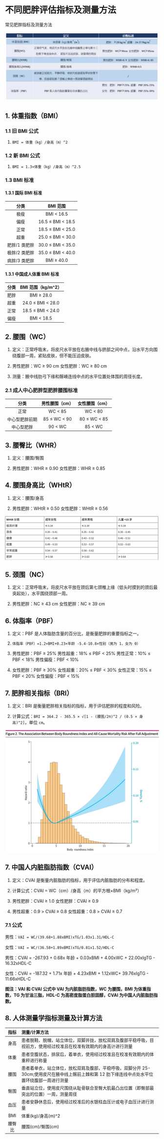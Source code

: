 # 不同肥胖评估指标及测量方法

常见肥胖指标及测量方法

![肥胖评估指标](/pics/10_1_fat_rules.jpeg)

## 1. 体重指数（BMI）

### 1.1 旧 BMI 公式

1. `BMI = 体重（kg）/身高（m）^2`

### 1.2 新 BMI 公式

1. `BMI = 1.3×体重（kg）/身高（m）^2.5`

### 1.3 BMI 标准

#### 1.3.1 国际 BMI 标准

| 分类          | BMI 范围          |
|:-------------:|:-----------------:|
| 极瘦          | BMI < 16.5        |
| 偏瘦          | 16.5 ≤ BMI < 18.5 |
| 正常          | 18.5 ≤ BMI < 25.0 |
| 超重          | 25.0 ≤ BMI < 30.0 |
| 肥胖/1 类肥胖 | 30.0 ≤ BMI < 35.0 |
| 极胖/2 类肥胖 | 35.0 ≤ BMI < 40.0 |
| 病胖/3 类肥胖 | BMI ≥ 40.0        |

#### 1.3.1 中国成人体重 BMI 标准

| 分类 | BMI 范围（kg/m^2）|
|:----:|:-----------------:|
| 肥胖 | BMI ≥ 28.0        |
| 超重 | 24.0 ≤ BMI < 28.0 |
| 正常 | 18.5 ≤ BMI < 24.0 |
| 偏瘦 | BMI < 18.5        |

## 2. 腰围（WC）

1. 定义：正常呼吸末，将皮尺水平放在右腋中线与脐部之间中点，沿水平方向围绕腹部一周，紧贴皮肤，但不能压迫皮肤。

2. 男性肥胖：WC ≥ 90 cm 女性肥胖：WC ≥ 80 cm

3. 测量：腋中线肋弓下缘和髂嵴连线中点的水平位置处体围的周径长度。

### 2.1 成人中心肥胖型肥胖腰围标准

| 分类           | 男性腰围（cm）| 女性腰围（cm）|
|:--------------:|:-------------:|:-------------:|
| 正常           | WC < 85       | WC < 80       |
| 中心型肥胖前期 | 85 ≤ WC < 90  | 80 ≤ WC < 85  |
| 中心型肥胖     | 90 < WC       | 85 < WC       |

## 3. 腰臀比（WHR）

1. 定义：腰围/臀围

2. 男性肥胖：WHR ≥ 0.90 女性肥胖：WHR ≥ 0.85

## 4. 腰围身高比（WHtR）

1. 定义：腰围/身高

2. 男性肥胖：WHtR ≥ 0.50 女性肥胖：WHtR ≥ 0.56

![WHtR 与健康的划分](/pics/10_3_whr_health.jpeg)

## 5. 颈围（NC）

1. 定义：正常呼吸末，将皮尺水平放在颈后第七颈椎上缘（低头时摸到的颈后最突起处），水平围绕颈部一周。

2. 男性肥胖：NC ≥ 43 cm 女性肥胖：NC ≥ 39 cm

## 6. 体脂率（PBF）

1. 定义：PBF 是人体脂肪含量的百分比，是衡量肥胖的重要指标之一。

2. `体脂率（PBF）=1.2×BMI+0.23×年龄 -5.4-10.8×性别（男为 1，女为 0）`

3. 男性肥胖：PBF ≥ 25% 男性超重：18% ≤ PBF < 25% 男性正常：10% ≤ PBF < 18% 男性偏瘦：PBF < 10%

4. 女性肥胖：PBF ≥ 30% 女性超重：20% ≤ PBF < 30% 女性正常：15% ≤ PBF < 20% 女性偏瘦：PBF < 15%

## 7. 肥胖相关指标（BRI）

1. 定义：BRI 是衡量肥胖相关指标的指标，用于评估肥胖的程度和风险。

2. 计算公式：`BRI = 364.2 - 365.5 × √[1 - (腰围/2π)^2 / (0.5 × 身高)^2]`，单位 `cm`。

![BRI 与死亡的关系](/pics/10_2_bri_death.jpeg)

## 7. 中国人内脏脂肪指数（CVAI）

1. 定义：CVAI 是衡量内脏脂肪的指标，用于评估内脏脂肪的分布和程度。

2. 计算公式：CVAI = WC（cm）/身高（m）的平方根×BMI（kg/m²）

3. 男性肥胖：CVAI ≥ 1.0 女性肥胖：CVAI ≥ 0.9

4. 男性超重：0.9 > CVAI ≥ 0.8 女性超重：0.8 > CVAI ≥ 0.7

### 7.1 公式

男性：`VAI = WC/(39.68+1.88xBMI)xTG/1.03x1.31/HDL-C`

女性：`VAI = WC/(36.58+1.89xBMI)xTG/0.81x1.52/HDL-C`

男性：CVAI = -267.93 + 0.68x 年龄 + 0.03xBMI + 4.00xWC + 22.00xIgTG - 16.32xHDL-C

女性：CVAI = -187.32 + 1.71x 年龄 + 4.23xBMI + 1.12xWC+ 39.76xIgTG - 11.66xHDL-C

**图注：VAI 和 CVAI 公式中 VAI 为内脏脂肪指数，WC 为腰围，BMI 为体重指数，TG 为甘油三脂，HDL-C 为高密度脂蛋白胆固醇，CVAI 为中国人内脏脂肪指数。**

## 8. 人体测量学指标测量及计算方法

| 指标    | 测量/计算方法                                                                                                                                   |
|:-------:|:------------------------------------------------------------------------------------------------------------------------------------------------|
| 身高    | 患者脱鞋、脱帽，站立体位，双脚并拢，放松双肩及腹部平稳呼吸，目视前方，使用经过校准且在校准有效期内的身高计进行测量                              |
| 体重    | 患者空腹状态，排尿后，着单衣，使用经过校准且在校准有效期内的体重秤进行称量                                                                      |
| 腰围    | 患者着单衣，站立体位，放松双肩及腹部，平稳呼吸，双脚分开 25-30cm;使用皮尺在腋中线上髂前上棘和第 12 肋下缘连线中点处水平位置环绕腹部一周进行测量 |
| 臀围    | 垂直站立位，使用皮尺围绕从耻骨联合至臀大肌最凸出位置（即臀部最突出的位置）一周，测量周径                                                        |
| 血压    | 患者安静休息后，使用经过校准后的水银柱血压计或电子血压计进行测量                                                                                |
| BMI     | 体重(kg)/身高(m)^2                                                                                                                              |
| 腰臀比  | 腰围(cm)/臀围(cm)                                                                                                                               |
